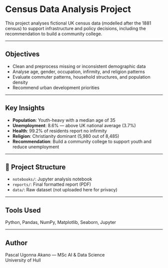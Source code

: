 # Census Data Analysis Project

This project analyses fictional UK census data (modelled after the 1881 census) to support infrastructure and policy decisions, including the recommendation to build a community college.

---

## Objectives
- Clean and preprocess missing or inconsistent demographic data
- Analyse age, gender, occupation, infirmity, and religion patterns
- Evaluate commuter patterns, household structures, and population density
- Recommend urban development priorities

---

## Key Insights
- **Population**: Youth-heavy with a median age of 35
- **Unemployment**: 8.6% — above UK national average (3.7%)
- **Health**: 99.2% of residents report no infirmity
- **Religion**: Christianity dominant (5,980 out of 8,485)
- **Recommendation**: Build a community college to support youth and reduce unemployment

---

## 📁 Project Structure
- `notebooks/`: Jupyter analysis notebook
- `reports/`: Final formatted report (PDF)
- `data/`: Raw dataset (not uploaded here for privacy)

---

## Tools Used
Python, Pandas, NumPy, Matplotlib, Seaborn, Jupyter

---

## Author
Pascal Ugonna Akano — MSc AI & Data Science  
University of Hull  

